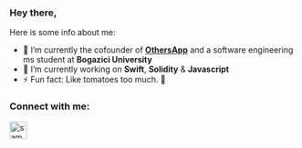 ### Hey there,

Here is some info about me:

- 🔭 I’m currently the cofounder of <b><a href="https://www.othersapp.com">OthersApp</a></b> and a software engineering ms student at <b>Bogazici University</b>
- 🌱 I’m currently working on <b>Swift</b>, <b>Solidity</b> & <b>Javascript</b>
- ⚡ Fun fact: Like tomatoes too much. 🍅

<h3 align="left">Connect with me:</h3>

<a href="https://www.linkedin.com/in/samed-torun-19657ab1/" target="blank" rel=”noopener”><img align="center" src="https://velanovascular.com/wp-content/uploads/2020/06/LinkedIn.png" alt="samed torun" height="30" width="30" /></a>






